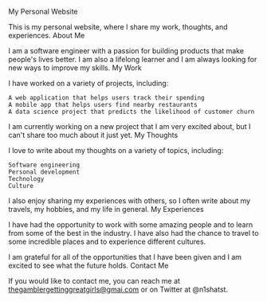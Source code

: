 My Personal Website

This is my personal website, where I share my work, thoughts, and experiences.
About Me

I am a software engineer with a passion for building products that make people's lives better. I am also a lifelong learner and I am always looking for new ways to improve my skills.
My Work

I have worked on a variety of projects, including:

    A web application that helps users track their spending
    A mobile app that helps users find nearby restaurants
    A data science project that predicts the likelihood of customer churn

I am currently working on a new project that I am very excited about, but I can't share too much about it just yet.
My Thoughts

I love to write about my thoughts on a variety of topics, including:

    Software engineering
    Personal development
    Technology
    Culture

I also enjoy sharing my experiences with others, so I often write about my travels, my hobbies, and my life in general.
My Experiences

I have had the opportunity to work with some amazing people and to learn from some of the best in the industry. I have also had the chance to travel to some incredible places and to experience different cultures.

I am grateful for all of the opportunities that I have been given and I am excited to see what the future holds.
Contact Me

If you would like to contact me, you can reach me at thegamblergettinggreatgirls@gmai.com or on Twitter at @n1shatst.

